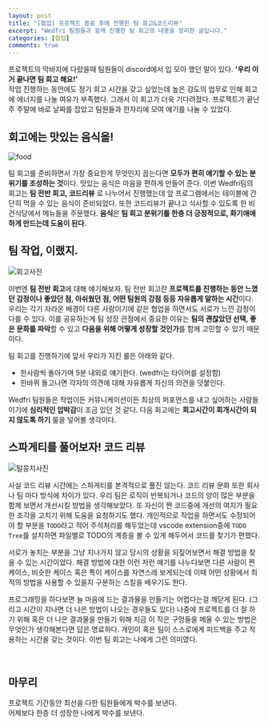 ```yaml
---
layout: post
title: "[협업] 프로젝트 종료 후에 진행한 팀 회고&코드리뷰"
excerpt: "Wedfri 팀원들과 함께 진행한 팀 회고의 내용을 정리한 글입니다."
categories: [협업]
comments: true
---
```


프로젝트의 막바지에 다랐을때 팀원들이 discord에서 입 모아 했던 말이 있다. **'우리 이거 끝나면 팀 회고 해요!'** <br/>
작업 진행하는 동안에도 정기 회고 시간을 갖고 싶었는데 높은 강도의 업무로 인해 회고에 에너지를 나눌 여유가 부족했다. 그래서 이 회고가 더욱 기다려졌다. 프로젝트가 끝난 주 주말에 바로 날짜를 잡았고 팀원들과 한자리에 모여 얘기를 나눌 수 있었다.

## 회고에는 맛있는 음식을!

<img src='{{ "/img/food3.jpg" | relative_url }}' alt="food" >

팀 회고를 준비하면서 가장 중요한게 무엇인지 꼽는다면 **모두가 편히 얘기할 수 있는 분위기를 조성하는 것**이다. 맛있는 음식은 마음을 편하게 만들어 준다. 이번 Wedfri팀의 회고는 **팀 전반 회고, 코드리뷰** 로 나누어서 진행했는데 앞 프로그램에서는 테이블에 간단히 먹을 수 있는 음식이 준비되었다. 또한 코드리뷰가 끝나고 식사할 수 있도록 한 비건식당에서 메뉴들을 주문했다. **음식**은 **팀 회고 분위기를 한층 더 긍정적으로, 화기애애하게 만드는데 도움이 된다.**

## 팀 작업, 이랬지.

<img src='{{ "/img/retrospect.jpg" | relative_url }}' alt="회고사진" >

이번엔 **팀 전반 회고**에 대해 얘기해보자. 팀 전반 회고란 **프로젝트를 진행하는 동안 느꼈던 감정이나 좋았던 점, 아쉬웠던 점, 어떤 팀원의 강점 등등 자유롭게 말하는 시간**이다. 우리는 각기 자라온 배경이 다른 사람이기에 같은 협업을 하면서도 서로가 느낀 감정이 다를 수 있다. 이를 공유하는게 팀 성장 관점에서 중요한 이유는 **팀의 괜찮았던 선택, 좋은 문화를 파악**할 수 있고 **다음을 위해 어떻게 성장할 것인가**를 함께 고민할 수 있기 때문이다.

팀 회고를 진행하기에 앞서 우리가 지킨 룰은 아래와 같다.

- 한사람씩 돌아가며 5분 내외로 얘기한다. (wedfri는 타이머를 설정함)
- 한바퀴 돌고나면 각자의 의견에 대해 자유롭게 자신의 의견을 덧붙인다.

Wedfri 팀원들은 작업이든 커뮤니케이션이든 최상의 퍼포먼스를 내고 싶어하는 사람들이기에 **심리적인 압박감**이 조금 있던 것 같다. 다음 회고에는 **회고시간이 회개시간이 되지 않도록 하기** 룰을 넣어볼 생각이다.

## 스파게티를 풀어보자! 코드 리뷰

<img src='{{ "/img/thread.jpg" | relative_url }}' alt="털뭉치사진" >

사실 코드 리뷰 시간에는 스파게티를 본격적으로 풀진 않는다. 코드 리뷰 문화 또한 회사나 팀 마다 방식에 차이가 있다. 우리 팀은 로직이 반복되거나 코드의 양이 많은 부분을 함께 보면서 개선시킬 방법을 생각해보았다. 또 자신이 짠 코드중에 개선의 여지가 필요한 조각을 고치기 위해 도움을 요청하기도 했다. 개인적으로 작업을 하면서도 수정되어야 할 부분을 `TODO`라고 적어 주석처리를 해두었는데 vscode extension중에 `TODO Tree`를 설치하면 파일별로 TODO의 계층을 볼 수 있게 해두어서 코드를 찾기가 편했다.

서로가 놓치는 부분을 그냥 지나가지 않고 당시의 상황을 되짚어보면서 해결 방법을 찾을 수 있는 시간이었다. 해결 방법에 대한 이런 저런 얘기를 나누다보면 다른 사람이 짠 케이스, 비슷한 케이스 혹은 특이 케이스를 자연스레 보게되는데 이때 어떤 상황에서 최적의 방법을 사용할 수 있을지 구분하는 스킬을 배우기도 한다. 

프로그래밍을 하다보면 늘 마음에 드는 결과물을 만들기는 어렵다는걸 깨닫게 된다. (그리고 시간이 지나면 더 나은 방법이 나오는 경우들도 있다)
나중에 프로젝트를 더 잘 하기 위해 혹은 더 나은 결과물을 만들기 위해 지금 이 작은 구멍들을 메울 수 있는 방법은 무엇인가 생각해본다면 답은 명료하다. 개인이 혹은 팀이 스스로에게 피드백을 주고 적용하는 시간을 갖는 것이다. 이번 팀 회고는 나에게 그런 의미였다.

<br/>

## 마무리

프로젝트 기간동안 최선을 다한 팀원들에게 박수를 보낸다. <br/>
어제보다 한층 더 성장한 나에게 박수를 보낸다.